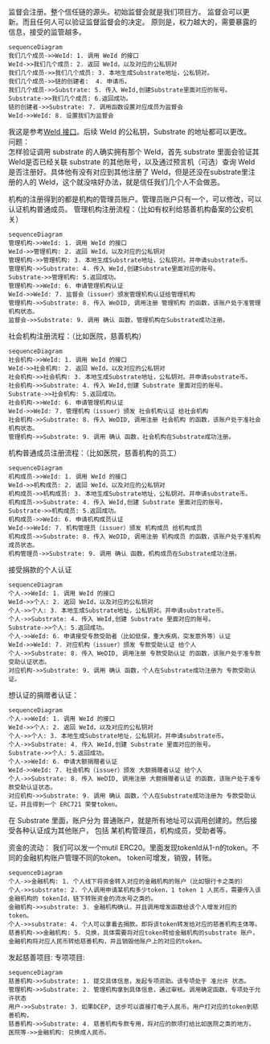 监督会注册。整个信任链的源头。初始监督会就是我们项目方。
监督会可以更新。而且任何人可以验证监督监督会的决定。
原则是，权力越大的，需要暴露的信息，接受的监管越多。

```
sequenceDiagram
我们几个成员->>WeId: 1. 调用 WeId 的接口
WeId->>我们几个成员: 2. 返回 WeId，以及对应的公私钥对
我们几个成员->>我们几个成员: 3. 本地生成Substrate地址，公私钥对。
我们几个成员->>链的创建者:  4. 申请币。
我们几个成员->>Substrate: 5. 传入 WeId,创建Substrate里面对应的账号。
Substrate->>我们几个成员: 6.返回成功。
链的创建者->>Substrate: 7. 调用函数设置对应成员为监督会
WeId->>WeId: 8. 设置我们为监督会
```

我这是参考[WeId 接口](https://weidentity.readthedocs.io/projects/javasdk/zh_CN/latest/docs/weidentity-java-sdk-doc.html#createweid)。后续 WeId 的公私钥，Substrate 的地址都可以更改。  
问题：  
怎样验证调用 substrate 的人确实拥有那个 WeId，首先 substrate 里面会验证其WeId是否已经关联 substrate 的其他账号，以及通过预言机（可选）查询 WeId 是否注册好。具体他有没有对应到其他注册了 WeId，但是还没在substrate里注册的人的 WeId，这个就没啥好办法，就是信任我们几个人不会做恶。



机构的注册得到的都是机构的管理员账户。管理员账户只有一个，可以修改，可以认证机构普通成员。
管理机构注册流程：（比如有权利给慈善机构备案的公安机关）  
```
sequenceDiagram
管理机构->>WeId: 1. 调用 WeId 的接口
WeId->>管理机构: 2. 返回 WeId，以及对应的公私钥对
管理机构->>管理机构: 3. 本地生成Substrate地址，公私钥对。并申请substrate币。
管理机构->>Substrate: 4. 传入 WeId,创建Substrate里面对应的账号。
Substrate->>管理机构: 5.返回成功。
管理机构->>WeId: 6. 申请管理机构认证
WeId->>WeId: 7. 监督会（issuer）颁发管理机构认证给管理机构
管理机构->>Substrate: 8. 传入 WeDID, 调用注册 管理机构 的函数，该账户处于准管理机构状态。
监督会->>Substrate: 9. 调用 确认 函数，管理机构在Substrate成功注册。
``` 



社会机构注册流程：（比如医院，慈善机构）
```
sequenceDiagram
社会机构->>WeId: 1. 调用 WeId 的接口
WeId->>社会机构: 2. 返回 WeId，以及对应的公私钥对
社会机构->>社会机构: 3. 本地生成Substrate地址，公私钥对。并申请substrate币。
社会机构->>Substrate: 4. 传入 WeId,创建 Substrate 里面对应的账号。
Substrate->>社会机构: 5.返回成功。
社会机构->>WeId: 6. 申请管理机构认证
WeId->>WeId: 7. 管理机构（issuer）颁发 社会机构认证 给社会机构
社会机构->>Substrate: 8. 传入 WeDID, 调用注册 社会机构 的函数，该账户处于准社会机构状态。
管理机构->>Substrate: 9. 调用 确认 函数，社会机构在Substrate成功注册。
```


机构普通成员注册流程：（比如医院，慈善机构的员工）
```
sequenceDiagram
机构成员->>WeId: 1. 调用 WeId 的接口
WeId->>机构成员: 2. 返回 WeId，以及对应的公私钥对
机构成员->>机构成员: 3. 本地生成Substrate地址，公私钥对。并申请substrate币。
机构成员->>Substrate: 4. 传入 WeId,创建 Substrate 里面对应的账号。
Substrate->>机构成员: 5.返回成功。
机构成员->>WeId: 6. 申请机构成员认证
WeId->>WeId: 7. 机构管理员（issuer）颁发 机构成员 给机构成员
机构成员->>Substrate: 8. 传入 WeDID, 调用注册 机构成员 的函数，该账户处于准机构成员状态。
机构管理员->>Substrate: 9. 调用 确认 函数，机构成员在Substrate成功注册。
```

接受捐款的个人认证
```
sequenceDiagram
个人->>WeId: 1. 调用 WeId 的接口
WeId->>个人: 2. 返回 WeId，以及对应的公私钥对
个人->>个人: 3. 本地生成Substrate地址，公私钥对。并申请substrate币。
个人->>Substrate: 4. 传入 WeId,创建 Substrate 里面对应的账号。
Substrate->>个人: 5.返回成功。
个人->>WeId: 6. 申请接受专款受助者（比如低保，重大疾病，突发意外等）认证
WeId->>WeId: 7. 对应机构（issuer）颁发 专款受助认证 给个人
个人->>Substrate: 8. 传入 WeDID, 调用注册 专款受助认证 的函数，该账户处于准专款受助认证状态。
对应机构->>Substrate: 9. 调用 确认 函数，个人在Substrate成功注册为 专款受助认证。
```

想认证的捐赠者认证：
```
sequenceDiagram
个人->>WeId: 1. 调用 WeId 的接口
WeId->>个人: 2. 返回 WeId，以及对应的公私钥对
个人->>个人: 3. 本地生成Substrate地址，公私钥对。并申请substrate币。
个人->>Substrate: 4. 传入 WeId,创建 Substrate 里面对应的账号。
Substrate->>个人: 5.返回成功。
个人->>WeId: 6. 申请大额捐赠者认证
WeId->>WeId: 7. 社会机构（issuer）颁发 大额捐赠者认证 给个人
个人->>Substrate: 8. 传入 WeDID, 调用注册 大额捐赠者认证 的函数，该账户处于准专款受助认证状态。
对应机构->>Substrate: 9. 调用 确认 函数，个人在Substrate成功注册为 专款受助认证，并且得到一个 ERC721 荣誉token。
```

在 Substrate 里面，账户分为 普通账户，就是所有地址可以调用创建的。然后接受各种认证成为其他账户，
包括 某机构管理员，机构成员，受助者等。


资金的流动：
我们可以发一个mutil ERC20。里面发现tokenId从1-n的token。不同的金融机构账户管理不同的token。
token可增发，销毁，转账。
```
sequenceDiagram
个人->>金融机构: 1. 个人线下将资金转入对应的金融机构的账户（比如银行卡之类的）
个人->>substrate: 2. 个人调用申请某机构多少token，1 token 1 人民币，需要传入该金融机构的 tokenId，链下转账资金的流水号之类的。
金融机构->>substrate: 3. 金融机构确认，并且调用增发函数给该个人增发对应的 token。
个人->>substrate: 4. 个人可以拿着去捐款。即将该token转发给对应的慈善机构主体等。
慈善机构->>金融机构: 5. 兑换，具体需要将对应token转给金融机构的substrate 账户，金融机构将对应人民币转给慈善机构，并且销毁他账户上的对应的token。
```


发起慈善项目:
专项项目:
```
sequenceDiagram
慈善机构->>Substrate: 1. 提交具体信息，发起专项资助。该专项处于 准允许 状态。
管理机构->>Substrate: 2. 管理机构拿到具体信息，通过审核。调用确定函数，专项处于允许状态
用户->>Substrate: 3. 如果DCEP, 这步可以直接打电子人民币。用户打对应的token到慈善机构，
慈善机构->>Substrate: 4. 慈善机构专款专用，将对应的款项打给比如医院之类的地方。
医院等->>金融机构: 兑换成人民币。
```